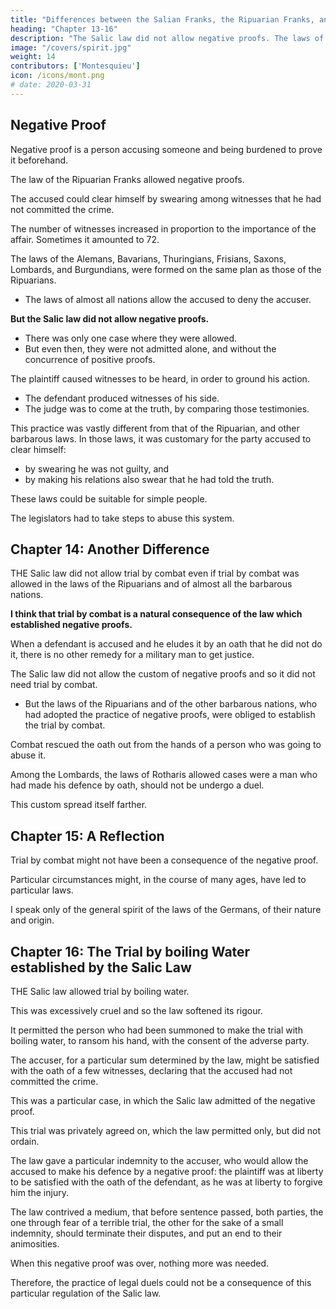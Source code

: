 ```yaml
---
title: "Differences between the Salian Franks, the Ripuarian Franks, and other barbarous Nations"
heading: "Chapter 13-16"
description: "The Salic law did not allow negative proofs. The laws of almost all nations allow the accused to deny the accuser. But the Salic law did not"
image: "/covers/spirit.jpg"
weight: 14
contributors: ['Montesquieu']
icon: /icons/mont.png
# date: 2020-03-31
---
```



## Negative Proof

Negative proof is a person accusing someone and being burdened to prove it beforehand.

The law of the Ripuarian Franks allowed negative proofs.

The accused could clear himself by swearing among witnesses that he had not committed the crime. 

The number of witnesses increased in proportion to the importance of the affair. Sometimes it amounted to 72. 

The laws of the Alemans, Bavarians, Thuringians, Frisians, Saxons, Lombards, and Burgundians, were formed on the same plan as those of the Ripuarians.
- The laws of almost all nations allow the accused to deny the accuser.

**But the Salic law did not allow negative proofs.** 
- There was only one case where they were allowed.
- But even then, they were not admitted alone, and without the concurrence of positive proofs.

The plaintiff caused witnesses to be heard, in order to ground his action.
- The defendant produced witnesses of his side.
- The judge was to come at the truth, by comparing those testimonies.

This practice was vastly different from that of the Ripuarian, and other barbarous laws. In those laws, it was customary for the party accused to clear himself:
- by swearing he was not guilty, and
- by making his relations also swear that he had told the truth.

These laws could be suitable for simple people.

 <!-- remarkable for their natural simplicity and candour; -->

<!-- We shall see presently that  -->

The legislators had to take steps to abuse this system. 

 <!-- were obliged to take proper methods to prevent their being abused. -->



## Chapter 14: Another Difference

THE Salic law did not allow trial by combat even if trial by combat was allowed in the laws of the Ripuarians and of almost all the barbarous nations.

**I think that trial by combat is a natural consequence of the law which established negative proofs.**  

When a defendant is accused and he eludes it by an oath that he did not do it, there is no other remedy for a military man to get justice.

<!-- , who saw himself upon the point of being confounded, than to demand satisfaction for the injury done to him; and even for the attempt of perjury?  -->

The Salic law did not allow the custom of negative proofs and so it did not need trial by combat. 
- But the laws of the Ripuarians and of the other barbarous nations, who had adopted the practice of negative proofs, were obliged to establish the trial by combat.

<!-- Whoever will please to examine the two famous regulations of Gundebald king of Burgundy concerning this subject, will find they are derived from the very nature of the thing. -->

<!-- It was necessary, according to the language of the Barbarian laws, to  -->

Combat rescued the oath out from the hands of a person who was going to abuse it.

Among the Lombards, the laws of Rotharis allowed cases were a man who had made his defence by oath, should not be undergo a duel. 

This custom spread itself farther.

<!-- we shall presently see the mischiefs that arose from it, and how they were obliged to return to the ancient practice. -->



## Chapter 15:  A Reflection

<!-- I DO not pretend to deny, but that in the changes made in the code of the Barbarian laws, in the regulations added to that code, and in the body of the capitularies, it is possible to find some passages where the  -->

Trial by combat might not have been a consequence of the negative proof.

Particular circumstances might, in the course of many ages, have led to particular laws.

I speak only of the general spirit of the laws of the Germans, of their nature and origin.

<!-- I speak of the ancient oustoms of those people, that were either hinted at or established by those laws;
This is the only matter in question.
 -->



## Chapter 16:  The Trial by boiling Water established by the Salic Law

THE Salic law allowed trial by boiling water.

This was excessively cruel and so the law softened its rigour.  

It permitted the person who had been summoned to make the trial with boiling water, to ransom his hand, with the consent of the adverse party. 

The accuser, for a particular sum determined by the law, might be satisfied with the oath of a few witnesses, declaring that the accused had not committed the crime. 

This was a particular case, in which the Salic law admitted of the negative proof.

This trial was privately agreed on, which the law permitted only, but did not ordain. 

The law gave a particular indemnity to the accuser, who would allow the accused to make his defence by a negative proof:  the plaintiff was at liberty to be satisfied with the oath of the defendant, as he was at liberty to forgive him the injury.

The law contrived a medium, that before sentence passed, both parties, the one through fear of a terrible trial, the other for the sake of a small indemnity, should terminate their disputes, and put an end to their animosities. 

When this negative proof was over, nothing more was needed.

Therefore, the practice of legal duels could not be a consequence of this particular regulation of the Salic law.

